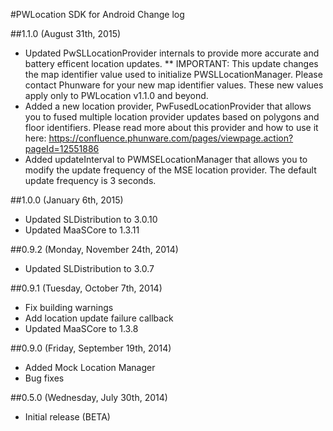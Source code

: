 #PWLocation SDK for Android Change log

##1.1.0 (August 31th, 2015)
 *  Updated PwSLLocationProvider internals to provide more accurate and battery efficent location updates.
 **  IMPORTANT: This update changes the map identifier value used to initialize PWSLLocationManager. Please contact Phunware for your new map identifier values. These new values apply only to PWLocation v1.1.0 and beyond.
 *  Added a new location provider, PwFusedLocationProvider that allows you to fused multiple location provider updates based on polygons and floor identifiers. Please read more about this provider and how to use it here: https://confluence.phunware.com/pages/viewpage.action?pageId=12551886
 *  Added updateInterval to PWMSELocationManager that allows you to modify the update frequency of the MSE location provider. The default update frequency is 3 seconds.

##1.0.0 (January 6th, 2015)
 * Updated SLDistribution to 3.0.10
 * Updated MaaSCore to 1.3.11

##0.9.2 (Monday, November 24th, 2014)
 * Updated SLDistribution to 3.0.7

##0.9.1 (Tuesday, October 7th, 2014)
 * Fix building warnings
 * Add location update failure callback
 * Updated MaaSCore to 1.3.8

##0.9.0 (Friday, September 19th, 2014)
 * Added Mock Location Manager
 * Bug fixes

##0.5.0 (Wednesday, July 30th, 2014)
 * Initial release (BETA)
